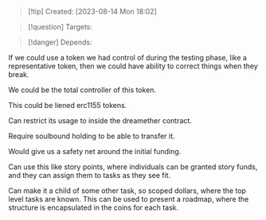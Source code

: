 
>[!tip] Created: [2023-08-14 Mon 18:02]

>[!question] Targets: 

>[!danger] Depends: 

If we could use a token we had control of during the testing phase, like a representative token, then we could have ability to correct things when they break.

We could be the total controller of this token.

This could be liened erc1155 tokens.

Can restrict its usage to inside the dreamether contract.

Require soulbound holding to be able to transfer it.

Would give us a safety net around the initial funding.

Can use this like story points, where individuals can be granted story funds, and they can assign them to tasks as they see fit.

Can make it a child of some other task, so scoped dollars, where the top level tasks are known.  This can be used to present a roadmap, where the structure is encapsulated in the coins for each task.
